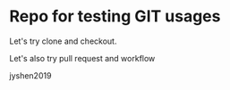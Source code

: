 # Repo for testing GIT usages

Let's try clone and checkout.

Let's also try pull request and workflow

jyshen2019
